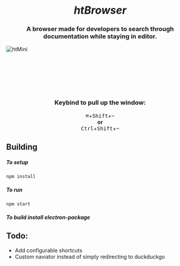 <h1 align="center"><em> htBrowser </em></h1>


<h3 align="center"> A browser made for developers to search through documentation while staying in editor. </h3>

![htMini](https://user-images.githubusercontent.com/57838468/118494391-ba383300-b73f-11eb-8649-4b8792a186b8.gif)
<br/>
<br/>
<br/>
<br/>
<br/>
<br/>
<br/>
<h3 align="center"> Keybind to pull up the window: </h3>

<p align="center">
<kbd>⌘</kbd>+<kbd>Shift</kbd>+<kbd>~</kbd> <br/>
  <strong>or</strong> <br/>
<kbd>Ctrl</kbd>+<kbd>Shift</kbd>+<kbd>~</kbd>
</p>


## Building
##### To setup
```
npm install
```

##### To run
```
npm start
```
##### To build install electron-package



## Todo: 
 - Add configurable shortcuts
 - Custom naviator instead of simply redirecting to duckduckgo
